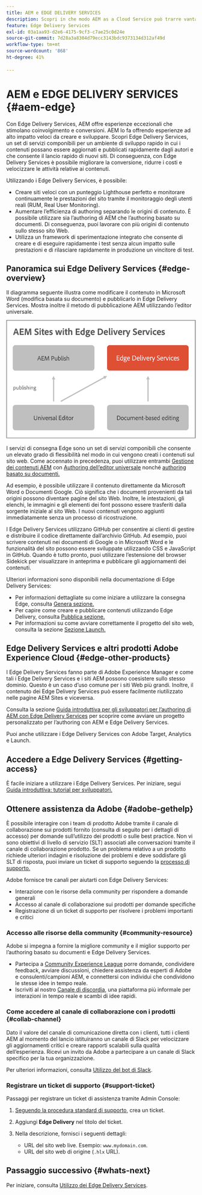 ```yaml
---
title: AEM e EDGE DELIVERY SERVICES
description: Scopri in che modo AEM as a Cloud Service può trarre vantaggio dalle prestazioni e dai punteggi impeccabili di Lighthouse offerti da Edge Delivery Services.
feature: Edge Delivery Services
exl-id: 03a1aa93-d2e6-4175-9cf3-c7ae25c0d24e
source-git-commit: 7d28a3a8304d79ecc3143bdc9373134d312af49d
workflow-type: tm+mt
source-wordcount: '868'
ht-degree: 41%

---
```



# AEM e EDGE DELIVERY SERVICES {#aem-edge}

Con Edge Delivery Services, AEM offre esperienze eccezionali che stimolano coinvolgimento e conversioni. AEM lo fa offrendo esperienze ad alto impatto veloci da creare e sviluppare. Scopri Edge Delivery Services, un set di servizi componibili per un ambiente di sviluppo rapido in cui i contenuti possano essere aggiornati e pubblicati rapidamente dagli autori e che consente il lancio rapido di nuovi siti. Di conseguenza, con Edge Delivery Services è possibile migliorare la conversione, ridurre i costi e velocizzare le attività relative ai contenuti.

Utilizzando i Edge Delivery Services, è possibile:

* Creare siti veloci con un punteggio Lighthouse perfetto e monitorare continuamente le prestazioni del sito tramite il monitoraggio degli utenti reali (RUM, Real User Monitoring).
* Aumentare l’efficienza di authoring separando le origini di contenuto. È possibile utilizzare sia l’authoring di AEM che l’authoring basato su documenti. Di conseguenza, puoi lavorare con più origini di contenuto sullo stesso sito Web.
* Utilizza un framework di sperimentazione integrato che consente di creare e di eseguire rapidamente i test senza alcun impatto sulle prestazioni e di rilasciare rapidamente in produzione un vincitore di test.

## Panoramica sui Edge Delivery Services {#edge-overview}

Il diagramma seguente illustra come modificare il contenuto in Microsoft Word (modifica basata su documento) e pubblicarlo in Edge Delivery Services. Mostra inoltre il metodo di pubblicazione AEM utilizzando l’editor universale.

![Architettura di Edge Delivery](assets/AEM-with-EDS-publishing-simple2.png)

I servizi di consegna Edge sono un set di servizi componibili che consente un elevato grado di flessibilità nel modo in cui vengono creati i contenuti sul sito web. Come accennato in precedenza, puoi utilizzare entrambi [Gestione dei contenuti AEM](https://experienceleague.adobe.com/docs/experience-manager-cloud-service/content/sites/authoring/getting-started/concepts.html?lang=it) con [Authoring dell’editor universale](/help/implementing/universal-editor/introduction.md) nonché [authoring basato su documenti.](https://www.aem.live/docs/authoring)

Ad esempio, è possibile utilizzare il contenuto direttamente da Microsoft Word o Documenti Google. Ciò significa che i documenti provenienti da tali origini possono diventare pagine del sito Web. Inoltre, le intestazioni, gli elenchi, le immagini e gli elementi dei font possono essere trasferiti dalla sorgente iniziale al sito Web. I nuovi contenuti vengono aggiunti immediatamente senza un processo di ricostruzione.

I Edge Delivery Services utilizzano GitHub per consentire ai clienti di gestire e distribuire il codice direttamente dall’archivio GitHub. Ad esempio, puoi scrivere contenuti nei documenti di Google o in Microsoft Word e le funzionalità del sito possono essere sviluppate utilizzando CSS e JavaScript in GitHub. Quando è tutto pronto, puoi utilizzare l’estensione del browser Sidekick per visualizzare in anteprima e pubblicare gli aggiornamenti dei contenuti.

Ulteriori informazioni sono disponibili nella documentazione di Edge Delivery Services:

* Per informazioni dettagliate su come iniziare a utilizzare la consegna Edge, consulta [Genera sezione.](https://www.aem.live/docs/#build)
* Per capire come creare e pubblicare contenuti utilizzando Edge Delivery, consulta [Pubblica sezione.](https://www.aem.live/docs/authoring)
* Per informazioni su come avviare correttamente il progetto del sito web, consulta la sezione [Sezione Launch.](https://www.aem.live/docs/#launch)

## Edge Delivery Services e altri prodotti Adobe Experience Cloud {#edge-other-products}

I Edge Delivery Services fanno parte di Adobe Experience Manager e come tali i Edge Delivery Services e i siti AEM possono coesistere sullo stesso dominio. Questo è un caso d’uso comune per i siti Web più grandi. Inoltre, il contenuto dei Edge Delivery Services può essere facilmente riutilizzato nelle pagine AEM Sites e viceversa.

Consulta la sezione [Guida introduttiva per gli sviluppatori per l’authoring di AEM con Edge Delivery Services](/help/edge/edge-dev-getting-started.md) per scoprire come avviare un progetto personalizzato per l’authoring con AEM e Edge Delivery Services.

Puoi anche utilizzare i Edge Delivery Services con Adobe Target, Analytics e Launch.

## Accedere a Edge Delivery Services {#getting-access}

È facile iniziare a utilizzare i Edge Delivery Services. Per iniziare, segui [Guida introduttiva: tutorial per sviluppatori.](https://www.aem.live/developer/tutorial)

## Ottenere assistenza da Adobe {#adobe-gethelp}

È possibile interagire con i team di prodotto Adobe tramite il canale di collaborazione sui prodotti fornito (consulta di seguito per i dettagli di accesso) per domande sull’utilizzo dei prodotti o sulle best practice. Non vi sono obiettivi di livello di servizio (SLT) associati alle conversazioni tramite il canale di collaborazione prodotto. Se un problema relativo a un prodotto richiede ulteriori indagini e risoluzione dei problemi e deve soddisfare gli SLT di risposta, puoi inviare un ticket di supporto seguendo la [processo di supporto.](https://experienceleague.adobe.com/?support-tab=home&amp;lang=it#support)

Adobe fornisce tre canali per aiutarti con Edge Delivery Services:

* Interazione con le risorse della community per rispondere a domande generali
* Accesso al canale di collaborazione sui prodotti per domande specifiche
* Registrazione di un ticket di supporto per risolvere i problemi importanti e critici

### Accesso alle risorse della community {#community-resource}

Adobe si impegna a fornire la migliore community e il miglior supporto per l’authoring basato su documenti e Edge Delivery Services.

* Partecipa a [Community Experience League](https://adobe.ly/3Q6kTKl) porre domande, condividere feedback, avviare discussioni, chiedere assistenza da esperti di Adobe e consulenti/campioni AEM, e connettersi con individui che condividono le stesse idee in tempo reale.
* Iscriviti al nostro [Canale di discordia,](https://discord.gg/aem-live) una piattaforma più informale per interazioni in tempo reale e scambi di idee rapidi.

### Come accedere al canale di collaborazione con i prodotti {#collab-channel}

Dato il valore del canale di comunicazione diretta con i clienti, tutti i clienti AEM al momento del lancio istituiranno un canale di Slack per velocizzare gli aggiornamenti critici e creare rapporti scalabili sulla qualità dell’esperienza. Ricevi un invito da Adobe a partecipare a un canale di Slack specifico per la tua organizzazione.

Per ulteriori informazioni, consulta [Utilizzo del bot di Slack](https://www.aem.live/docs/slack).

### Registrare un ticket di supporto {#support-ticket}

Passaggi per registrare un ticket di assistenza tramite Admin Console:

1. [Seguendo la procedura standard di supporto,](https://experienceleague.adobe.com/?support-tab=home&amp;lang=it#support) crea un ticket.
1. Aggiungi **Edge Delivery** nel titolo del ticket.
1. Nella descrizione, fornisci i seguenti dettagli:

   * URL del sito web live. Esempio: `www.mydomain.com`.
   * URL del sito web di origine (`.hlx` URL).

## Passaggio successivo {#whats-next}

Per iniziare, consulta [Utilizzo dei Edge Delivery Services](/help/edge/using.md).
